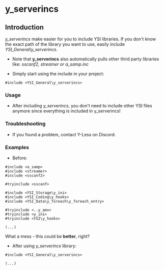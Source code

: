 # y_serverincs

## Introduction

*y_serverincs* make easier for you to include YSI libraries. If you don't know the exact path of the library you want to use, easily include *YSI_General\y_serverincs*.
- Note that **y_serverincs** also automatically pulls other third party libraries like: *sscanf2, streamer or a_samp.inc*

- Simply start using the include in your project:

```pawn
#include <YSI_General\y_serverincs>
```

### Usage

- After including *y_serverincs*, you don't need to include other YSI files anymore since everything is included in y_serverincs!

### Troubleshooting

- If you found a problem, contact Y-Less on Discord.

### Examples

- Before:

```pawn
#include <a_samp>
#include <streamer>
#include <sscanf2>

#tryinclude <sscanf>

#include <YSI_Storage\y_ini>
#include <YSI_Coding\y_hooks>
#include <YSI_Data\y_foreach\y_foreach_entry>

#tryinclude <..y_amx>
#tryinclude <y_ini>
#tryinclude <YSI\y_hooks>

(...)

```
What a mess - this could be **better**, right?
- After using *y_serverincs* library:

```pawn
#include <YSI_General\y_serverincs>

(...)
```
